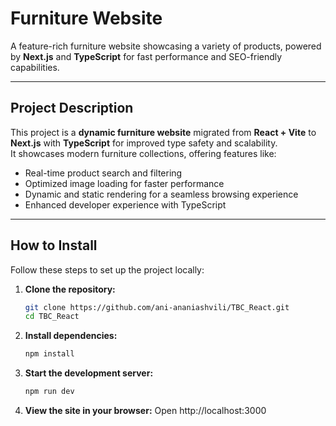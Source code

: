 # **Furniture Website**

A feature-rich furniture website showcasing a variety of products, powered by **Next.js** and **TypeScript** for fast performance and SEO-friendly capabilities.

---

## **Project Description**

This project is a **dynamic furniture website** migrated from **React + Vite** to **Next.js** with **TypeScript** for improved type safety and scalability.  
It showcases modern furniture collections, offering features like:

- Real-time product search and filtering  
- Optimized image loading for faster performance  
- Dynamic and static rendering for a seamless browsing experience  
- Enhanced developer experience with TypeScript

---

## **How to Install**

Follow these steps to set up the project locally:

1. **Clone the repository:**  
   ```bash
   git clone https://github.com/ani-ananiashvili/TBC_React.git
   cd TBC_React

2. **Install dependencies:**  
   ```bash
   npm install
3. **Start the development server:**  
   ```bash
   npm run dev
4. **View the site in your browser:**
   Open http://localhost:3000